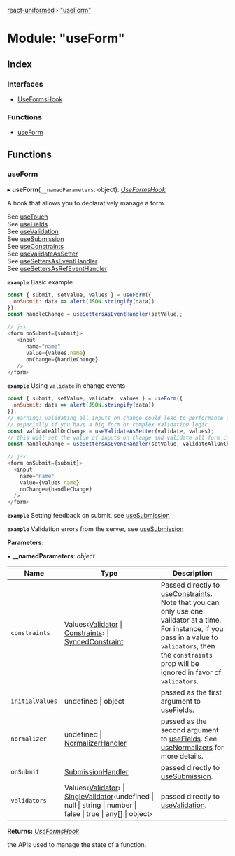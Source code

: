 [react-uniformed](../README.md) › ["useForm"](_useform_.md)

# Module: "useForm"

## Index

### Interfaces

* [UseFormsHook](../interfaces/_useform_.useformshook.md)

### Functions

* [useForm](_useform_.md#useform)

## Functions

###  useForm

▸ **useForm**(`__namedParameters`: object): *[UseFormsHook](../interfaces/_useform_.useformshook.md)*

A hook that allows you to declaratively manage a form.<br>

See [useTouch](_usetouch_.md#usetouch)<br/>
See [useFields](_usefields_.md#usefields)<br/>
See [useValidation](_usevalidation_usevalidation_.md#usevalidation)<br/>
See [useSubmission](_usesubmission_.md#usesubmission)<br/>
See [useConstraints](_useconstraints_useconstraints_.md#useconstraints) <br/>
See [useValidateAsSetter](_usevalidateassetter_.md#usevalidateassetter)<br/>
See [useSettersAsEventHandler](_usesettersaseventhandler_.md#usesettersaseventhandler)<br/>
See [useSettersAsRefEventHandler](_usesettersasrefeventhandler_.md#usesettersasrefeventhandler)

**`example`** <caption>Basic example</caption>
```javascript
const { submit, setValue, values } = useForm({
  onSubmit: data => alert(JSON.stringify(data))
});
const handleChange = useSettersAsEventHandler(setValue);

// jsx
<form onSubmit={submit}>
   <input
      name="name"
      value={values.name}
      onChange={handleChange}
   />
</form>
```

**`example`** <caption>Using `validate` in change events</caption>
```javascript
const { submit, setValue, validate, values } = useForm({
  onSubmit: data => alert(JSON.stringify(data))
});
// Warning: validating all inputs on change could lead to performance issues,
// especially if you have a big form or complex validation logic.
const validateAllOnChange = useValidateAsSetter(validate, values);
// this will set the value of inputs on change and validate all form inputs
const handleChange = useSettersAsEventHandler(setValue, validateAllOnChange);

// jsx
<form onSubmit={submit}>
  <input
    name="name"
    value={values.name}
    onChange={handleChange}
  />
</form>
```

**`example`** <caption>Setting feedback on submit, see [useSubmission](_usesubmission_.md#usesubmission)</caption>

**`example`** <caption>Validation errors from the server, see [useSubmission](_usesubmission_.md#usesubmission)</caption>

**Parameters:**

▪ **__namedParameters**: *object*

Name | Type | Description |
------ | ------ | ------ |
`constraints` | Values‹[Validator](../interfaces/_usevalidation_types_.validator.md) &#124; [Constraints](../interfaces/_useconstraints_types_.constraints.md)› &#124; [SyncedConstraint](../interfaces/_useconstraints_types_.syncedconstraint.md) | Passed directly to [useConstraints](_useconstraints_useconstraints_.md#useconstraints). Note that you can only use one validator at a time. For instance, if you pass in a value to `validators`, then the `constraints` prop will be ignored in favor of `validators`. |
`initialValues` | undefined &#124; object | passed as the first argument to [useFields](_usefields_.md#usefields). |
`normalizer` | undefined &#124; [NormalizerHandler](../interfaces/_usefields_.normalizerhandler.md) | passed as the second argument to [useFields](_usefields_.md#usefields). See [useNormalizers](_usenormalizers_.md#usenormalizers) for more details. |
`onSubmit` | [SubmissionHandler](../interfaces/_usesubmission_.submissionhandler.md) | passed directly to [useSubmission](_usesubmission_.md#usesubmission). |
`validators` | Values‹[Validator](../interfaces/_usevalidation_types_.validator.md)› &#124; [SingleValidator](../interfaces/_usevalidation_types_.singlevalidator.md)‹undefined &#124; null &#124; string &#124; number &#124; false &#124; true &#124; any[] &#124; object› | passed directly to [useValidation](_usevalidation_usevalidation_.md#usevalidation). |

**Returns:** *[UseFormsHook](../interfaces/_useform_.useformshook.md)*

the APIs used to manage the state of a function.
